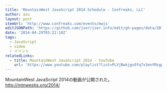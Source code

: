 ```yaml
---
title: 'MountainWest JavaScript 2014 Schedule - Confreaks, LLC'
author: azu
layout: post
itemUrl: 'http://www.confreaks.com/events/mwjs'
editJSONPath: 'https://github.com/jser/jser.info/edit/gh-pages/data/2014/04/index.json'
date: '2014-04-29T03:22:10Z'
tags:
  - JavaScript
  - video
  - イベント
relatedLinks:
  - title: MountainWest JavaScript 2014 - YouTube
    url: 'https://www.youtube.com/playlist?list=PLVjBwkjgx9fq7x3enYMzgpQkrSvJiI8-X'
---
```

MountainWest JavaScript 2014の動画が公開された。
http://mtnwestjs.org/2014/
